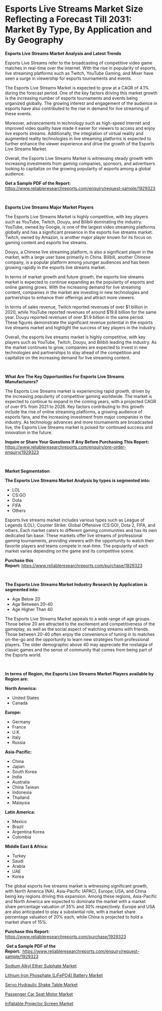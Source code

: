 <p><h1>Esports Live Streams Market Size Reflecting a Forecast Till 2031: Market By Type, By Application and By Geography</h1></p><p><strong>Esports Live Streams Market Analysis and Latest Trends</strong></p>
<p><p>Esports Live Streams refer to the broadcasting of competitive video game matches in real-time over the internet. With the rise in popularity of esports, live streaming platforms such as Twitch, YouTube Gaming, and Mixer have seen a surge in viewership for esports tournaments and events.</p><p>The Esports Live Streams Market is expected to grow at a CAGR of 4.1% during the forecast period. One of the key factors driving this market growth is the increasing number of esports tournaments and events being organized globally. The growing interest and engagement of the audience in esports have also contributed to the rise in demand for live streaming of these events.</p><p>Moreover, advancements in technology such as high-speed internet and improved video quality have made it easier for viewers to access and enjoy live esports streams. Additionally, the integration of virtual reality and augmented reality technologies in live streaming platforms is expected to further enhance the viewer experience and drive the growth of the Esports Live Streams Market.</p><p>Overall, the Esports Live Streams Market is witnessing steady growth with increasing investments from gaming companies, sponsors, and advertisers looking to capitalize on the growing popularity of esports among a global audience.</p></p>
<p><strong>Get a Sample PDF of the Report:&nbsp;</strong> <a href="https://www.reliableresearchreports.com/enquiry/request-sample/1929323">https://www.reliableresearchreports.com/enquiry/request-sample/1929323</a></p>
<p>&nbsp;</p>
<p><strong>Esports Live Streams Major Market Players</strong></p>
<p><p>The Esports Live Streams Market is highly competitive, with key players such as YouTube, Twitch, Douyu, and Bilibili dominating the industry. YouTube, owned by Google, is one of the largest video streaming platforms globally and has a significant presence in the esports live streams market. Twitch, owned by Amazon, is another major player known for its focus on gaming content and esports live streams.</p><p>Douyu, a Chinese live streaming platform, is also a significant player in the market, with a large user base primarily in China. Bilibili, another Chinese company, is a popular platform among younger audiences and has been growing rapidly in the esports live streams market.</p><p>In terms of market growth and future growth, the esports live streams market is expected to continue expanding as the popularity of esports and online gaming grows. With the increasing demand for live streaming content, companies in the market are investing in new technologies and partnerships to enhance their offerings and attract more viewers.</p><p>In terms of sales revenue, Twitch reported revenues of over $1 billion in 2020, while YouTube reported revenues of around $19.8 billion for the same year. Douyu reported revenues of over $1.9 billion in the same period. These figures demonstrate the significant revenue potential in the esports live streams market and highlight the success of key players in the industry.</p><p>Overall, the esports live streams market is highly competitive, with key players such as YouTube, Twitch, Douyu, and Bilibili leading the industry. As the market continues to grow, companies are expected to invest in new technologies and partnerships to stay ahead of the competition and capitalize on the increasing demand for live streaming content.</p></p>
<p>&nbsp;</p>
<p><strong>What Are The Key Opportunities For Esports Live Streams Manufacturers?</strong></p>
<p><p>The Esports Live Streams market is experiencing rapid growth, driven by the increasing popularity of competitive gaming worldwide. The market is expected to continue to expand in the coming years, with a projected CAGR of over 9% from 2021 to 2026. Key factors contributing to this growth include the rise of online streaming platforms, a growing audience of esports fans, and the increasing investment from major companies in the industry. As technology advances and more tournaments are broadcasted live, the Esports Live Streams market is poised for continued success and innovation in the future.</p></p>
<p><strong>Inquire or Share Your Questions If Any Before Purchasing This Report:</strong> <a href="https://www.reliableresearchreports.com/enquiry/pre-order-enquiry/1929323">https://www.reliableresearchreports.com/enquiry/pre-order-enquiry/1929323</a></p>
<p>&nbsp;</p>
<p><strong>Market Segmentation</strong></p>
<p><strong>The Esports Live Streams Market Analysis by types is segmented into:</strong></p>
<p><ul><li>LOL</li><li>CS:GO</li><li>Dota</li><li>FIFA</li><li>Others</li></ul></p>
<p><p>Esports live streams market includes various types such as League of Legends (LOL), Counter Strike: Global Offensive (CS:GO), Dota 2, FIFA, and others. Each market caters to different gaming communities and has its own dedicated fan base. These markets offer live streams of professional gaming tournaments, providing viewers with the opportunity to watch their favorite players and teams compete in real-time. The popularity of each market varies depending on the game and its competitive scene.</p></p>
<p><strong>Purchase this Report:&nbsp;</strong><a href="https://www.reliableresearchreports.com/purchase/1929323">https://www.reliableresearchreports.com/purchase/1929323</a></p>
<p>&nbsp;</p>
<p><strong>The Esports Live Streams Market Industry Research by Application is segmented into:</strong></p>
<p><ul><li>Age Below 20</li><li>Age Between 20-40</li><li>Age Higher Than 40</li></ul></p>
<p><p>The Esports Live Streams Market appeals to a wide range of age groups. Those below 20 are attracted to the excitement and competitiveness of the gameplay, as well as the social aspect of watching streams with friends. Those between 20-40 often enjoy the convenience of tuning in to matches on-the-go and the opportunity to learn new strategies from professional players. The older demographic above 40 may appreciate the nostalgia of classic games and the sense of community that comes from being part of the Esports world.</p></p>
<p>&nbsp;</p>
<p><strong>In terms of Region, the Esports Live Streams Market Players available by Region are:</strong></p>
<p>
    <p> <strong> North America: </strong>
        <ul>
            <li>United States</li>
            <li>Canada</li>
        </ul>
        </p> 
    <p> <strong> Europe: </strong>
        <ul>
            <li>Germany</li>
            <li>France</li>
            <li>U.K.</li>
            <li>Italy</li>
            <li>Russia</li>
        </ul>
        </p> 
    <p> <strong> Asia-Pacific: </strong>
        <ul>
            <li>China</li>
            <li>Japan</li>
            <li>South Korea</li>
            <li>India</li>
            <li>Australia</li>
            <li>China Taiwan</li>
            <li>Indonesia</li>
            <li>Thailand</li>
            <li>Malaysia</li>
        </ul>
        </p> 
    <p> <strong> Latin America: </strong>
        <ul>
            <li>Mexico</li>
            <li>Brazil</li>
            <li>Argentina Korea</li>
            <li>Colombia</li>
        </ul>
        </p> 
    <p> <strong> Middle East & Africa: </strong>
        <ul>
            <li>Turkey</li>
            <li>Saudi</li>
            <li>Arabia</li>
            <li>UAE</li>
            <li>Korea</li>
        </ul>
    </p>
    </p>
<p><p>The global esports live streams market is witnessing significant growth, with North America (NA), Asia-Pacific (APAC), Europe, USA, and China being key regions driving this expansion. Among these regions, Asia-Pacific and North America are expected to dominate the market with a market share percentage valuation of 35% and 30% respectively. Europe and USA are also anticipated to play a substantial role, with a market share percentage valuation of 20% each, while China is projected to hold a market share of 15%.</p></p>
<p><strong>Purchase this Report: </strong><a href="https://www.reliableresearchreports.com/purchase/1929323">https://www.reliableresearchreports.com/purchase/1929323</a></p>
<p>&nbsp;<strong>Get a Sample PDF of the Report:&nbsp;&nbsp;</strong><a href="https://www.reliableresearchreports.com/enquiry/request-sample/1929323">https://www.reliableresearchreports.com/enquiry/request-sample/1929323</a></p>
<p><strong></strong></p>
<p><p><a href="https://view.publitas.com/reportprime-1/sodium-alkyl-ether-sulphate-market-provides-a-comprehensive-analysis-including-a-macro-overview-of-the-market-as-well-as-micro-details-such-as-market-size-and-competitive-landscape/">Sodium Alkyl Ether Sulphate Market</a></p><p><a href="https://metal-farmhouse-e95.notion.site/Lithium-Iron-Phosphate-LiFePO4-Battery-Market-with-the-goal-of-estimating-the-market-size-and-futu-7b682175b4444dafaca89c72abdc3a2c">Lithium Iron Phosphate (LiFePO4) Battery Market</a></p><p><a href="https://gratis-rainforest-2ca.notion.site/Servo-Hydraulic-Shake-Table-Market-Size-Growth-Outlook-from-2024-to-2031-projecting-at-Market-s-Tr-6da02323cf7f47e6909c388bcc13b269">Servo Hydraulic Shake Table Market</a></p><p><a href="https://crocus-run-b5a.notion.site/Passenger-Car-Seat-Motor-Market-Centers-on-Aspects-such-as-Market-Growth-Market-Share-Market-Oppor-2a119f999f2049e996f7bd3790f0fa67">Passenger Car Seat Motor Market</a></p><p><a href="https://view.publitas.com/reportprime-1/inflatable-projector-screen-market-a-comprehensive-report-of-its-market-share-growth-trends-2024-2031/">Inflatable Projector Screen Market</a></p></p>